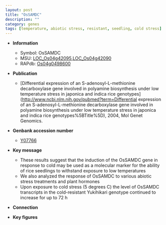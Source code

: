 ```yaml
---
layout: post
title: "OsSAMDC"
description: ""
category: genes
tags: [temperature, abiotic stress, resistant, seedling, cold stress]
---
```


* **Information**  
    + Symbol: OsSAMDC  
    + MSU: [LOC_Os04g42095](http://rice.plantbiology.msu.edu/cgi-bin/ORF_infopage.cgi?orf=LOC_Os04g42095),[LOC_Os04g42090](http://rice.plantbiology.msu.edu/cgi-bin/ORF_infopage.cgi?orf=LOC_Os04g42090)  
    + RAPdb: [Os04g0498600](http://rapdb.dna.affrc.go.jp/viewer/gbrowse_details/irgsp1?name=Os04g0498600)  

* **Publication**  
    + [Differential expression of an S-adenosyl-L-methionine decarboxylase gene involved in polyamine biosynthesis under low temperature stress in japonica and indica rice genotypes](http://www.ncbi.nlm.nih.gov/pubmed?term=Differential expression of an S-adenosyl-L-methionine decarboxylase gene involved in polyamine biosynthesis under low temperature stress in japonica and indica rice genotypes%5BTitle%5D), 2004, Mol Genet Genomics.

* **Genbank accession number**  
    + [Y07766](http://www.ncbi.nlm.nih.gov/nuccore/Y07766)

* **Key message**  
    + These results suggest that the induction of the OsSAMDC gene in response to cold may be used as a molecular marker for the ability of rice seedlings to withstand exposure to low temperatures
    + We also analyzed the response of OsSAMDC to various abiotic stress treatments and plant hormones
    + Upon exposure to cold stress (5 degrees C) the level of OsSAMDC transcripts in the cold-resistant Yukihikari genotype continued to increase for up to 72 h

* **Connection**  

* **Key figures**  


